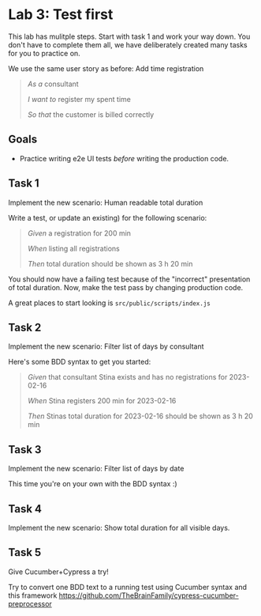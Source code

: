 # Lab 3: Test first

This lab has mulitple steps. Start with task 1 and work your way down. You don't have to complete them all, we have deliberately created many tasks for you to practice on.

We use the same user story as before: Add time registration

> _As a_ consultant
>
> _I want to_ register my spent time
>
> _So that_ the customer is billed correctly

## Goals

- Practice writing e2e UI tests _before_ writing the production code.

## Task 1

Implement the new scenario: Human readable total duration

Write a test, or update an existing) for the following scenario:

> _Given_ a registration for 200 min
>
> _When_ listing all registrations
>
> _Then_ total duration should be shown as 3 h 20 min

You should now have a failing test because of the "incorrect" presentation of total duration. Now, make the test pass by changing production code.

A great places to start looking is `src/public/scripts/index.js`

## Task 2

Implement the new scenario: Filter list of days by consultant

Here's some BDD syntax to get you started:

> _Given_ that consultant Stina exists and has no registrations for 2023-02-16
>
> _When_ Stina registers 200 min for 2023-02-16
>
> _Then_ Stinas total duration for 2023-02-16 should be shown as 3 h 20 min

## Task 3

Implement the new scenario: Filter list of days by date

This time you're on your own with the BDD syntax :)

## Task 4

Implement the new scenario: Show total duration for all visible days.

## Task 5

Give Cucumber+Cypress a try!

Try to convert one BDD text to a running test using Cucumber syntax and this framework https://github.com/TheBrainFamily/cypress-cucumber-preprocessor
